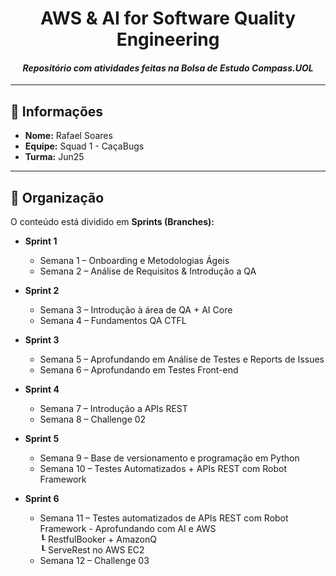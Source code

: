 # <h1 align="center">AWS & AI for Software Quality Engineering</h1>

<i><h4 align="center">Repositório com atividades feitas na Bolsa de Estudo Compass.UOL</h4></i>


---

## 📌 Informações

- **Nome:** Rafael Soares  
- **Equipe:** Squad 1 - CaçaBugs  
- **Turma:** Jun25  

---
  
## 📂 Organização

O conteúdo está dividido em **Sprints (Branches):**

- **Sprint 1**
  - Semana 1 – Onboarding e Metodologias Ágeis  
  - Semana 2 – Análise de Requisitos & Introdução a QA  

- **Sprint 2**
  - Semana 3 – Introdução à área de QA + AI Core  
  - Semana 4 – Fundamentos QA CTFL  

- **Sprint 3**
  - Semana 5 – Aprofundando em Análise de Testes e Reports de Issues  
  - Semana 6 – Aprofundando em Testes Front-end  

- **Sprint 4**
  - Semana 7 – Introdução a APIs REST  
  - Semana 8 – Challenge 02  

- **Sprint 5**
  - Semana 9 – Base de versionamento e programação em Python  
  - Semana 10 – Testes Automatizados + APIs REST com Robot Framework
 
- **Sprint 6**
  - Semana 11 – Testes automatizados de APIs REST com Robot Framework - Aprofundando com AI e AWS \
    ┖ RestfulBooker + AmazonQ \
	      ┖ ServeRest no AWS EC2  
  - Semana 12 – Challenge 03    

